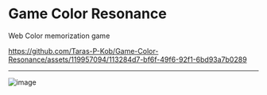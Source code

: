 # Game Color Resonance
Web Color memorization game


https://github.com/Taras-P-Kob/Game-Color-Resonance/assets/119957094/113284d7-bf6f-49f6-92f1-6bd93a7b0289

-----------------------------------------------------------------------------------------------------------------------------------------------------------------------------------------------------------------------
![image](https://github.com/Taras-P-Kob/Game-Color-Resonance/assets/119957094/21300c6a-c9fe-4bc3-b5fc-8aca97c162e7)
